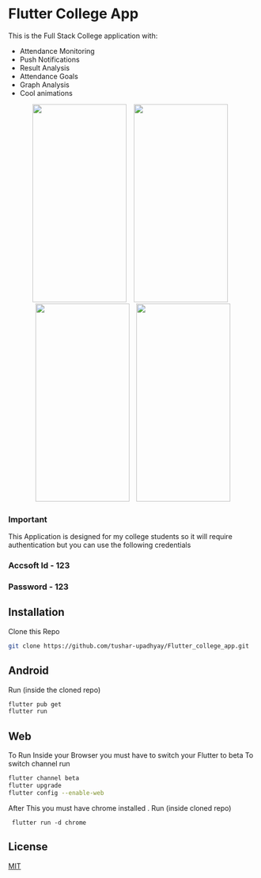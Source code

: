 
# Flutter College App

This is the Full Stack College application with:

 - Attendance Monitoring
 - Push Notifications
 - Result Analysis
 - Attendance Goals
 - Graph Analysis
 - Cool animations
 <div align="center" width="100%">
   <p align ="center">
    <img  src="https://i.ibb.co/tc3ks47/Screenshot-2020-05-08-11-48-21-644-com-tushar-lnctattendance.jpg"                  width="190" height="400" />
   &ensp; <img src="https://i.ibb.co/gg8J2Ps/Screenshot-2020-05-08-11-45-25-113-com-tushar-lnctattendance.jpg" width="190" height="400"/>
    &ensp; <img src="https://i.ibb.co/hWxkMKG/Screenshot-2020-05-08-11-48-16-779-com-tushar-lnctattendance.jpg" width="190" height="400" /> 
     &ensp;
    <img  src="https://i.ibb.co/54Vr6nf/Screenshot-2020-05-08-11-48-05-595-com-tushar-lnctattendance.jpg" width="190" height="400"/>
   </p>
  </div>

### Important

This Application is designed for my college students so it will require authentication but you can use the following credentials <br/>

### Accsoft Id - 123 <br/>

### Password - 123 <br/>

## Installation

Clone this Repo <br/>
```bash
git clone https://github.com/tushar-upadhyay/Flutter_college_app.git
```

## Android
Run  (inside the cloned repo)
```bash
flutter pub get
flutter run 
```

## Web
To Run Inside your Browser you must have to  switch your Flutter  to beta
To switch channel run 
```bash
flutter channel beta
flutter upgrade
flutter config --enable-web
```
After This you must have chrome installed . Run (inside cloned repo) 
```
 flutter run -d chrome
```

## License
[MIT](https://choosealicense.com/licenses/mit/)
